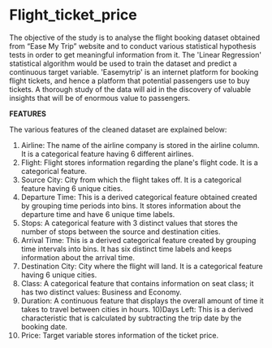 # Flight_ticket_price
The objective of the study is to analyse the flight booking dataset obtained from “Ease My Trip” website and to conduct various statistical hypothesis tests in order to get meaningful information from it. The 'Linear Regression' statistical algorithm would be used to train the dataset and predict a continuous target variable. 'Easemytrip' is an internet platform for booking flight tickets, and hence a platform that potential passengers use to buy tickets. A thorough study of the data will aid in the discovery of valuable insights that will be of enormous value to passengers.

**FEATURES**

The various features of the cleaned dataset are explained below:
1) Airline: The name of the airline company is stored in the airline column. It is a categorical feature having 6 different airlines.
2) Flight: Flight stores information regarding the plane's flight code. It is a categorical feature.
3) Source City: City from which the flight takes off. It is a categorical feature having 6 unique cities.
4) Departure Time: This is a derived categorical feature obtained created by grouping time periods into bins. It stores information about the departure time and have 6 unique time labels.
5) Stops: A categorical feature with 3 distinct values that stores the number of stops between the source and destination cities.
6) Arrival Time: This is a derived categorical feature created by grouping time intervals into bins. It has six distinct time labels and keeps information about the arrival time.
7) Destination City: City where the flight will land. It is a categorical feature having 6 unique cities.
8) Class: A categorical feature that contains information on seat class; it has two distinct values: Business and Economy.
9) Duration: A continuous feature that displays the overall amount of time it takes to travel between cities in hours.
10)Days Left: This is a derived characteristic that is calculated by subtracting the trip date by the booking date.
11) Price: Target variable stores information of the ticket price.

